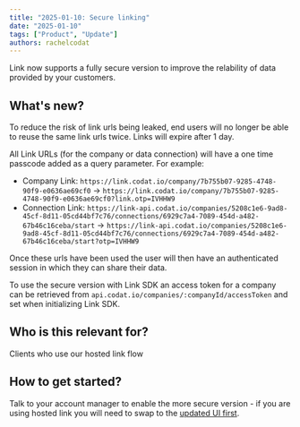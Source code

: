 ```yaml
---
title: "2025-01-10: Secure linking"
date: "2025-01-10"
tags: ["Product", "Update"]
authors: rachelcodat
---
```


Link now supports a fully secure version to improve the relability of data provided by your customers.

<!--truncate-->

## What's new?

To reduce the risk of link urls being leaked, end users will no longer be able to reuse the same link urls twice. Links will expire after 1 day.

All Link URLs (for the company or data connection) will have a one time passcode added as a query parameter. For example:
- Company Link: `https://link.codat.io/company/7b755b07-9285-4748-90f9-e0636ae69cf0` ->  `https://link.codat.io/company/7b755b07-9285-4748-90f9-e0636ae69cf0?link.otp=IVHHW9`
- Connection Link: `https://link-api.codat.io/companies/5208c1e6-9ad8-45cf-8d11-05cd44bf7c76/connections/6929c7a4-7089-454d-a482-67b46c16ceba/start` -> `https://link-api.codat.io/companies/5208c1e6-9ad8-45cf-8d11-05cd44bf7c76/connections/6929c7a4-7089-454d-a482-67b46c16ceba/start?otp=IVHHW9`

Once these urls have been used the user will then have an authenticated session in which they can share their data.

To use the secure version with Link SDK an access token for a company can be retrieved from `api.codat.io/companies/:companyId/accessToken` and set when initializing Link SDK.

## Who is this relevant for?

Clients who use our hosted link flow

## How to get started?

Talk to your account manager to enable the more secure version - if you are using hosted link you will need to swap to the [updated UI first](./250110-new-hosted-link-ui).
